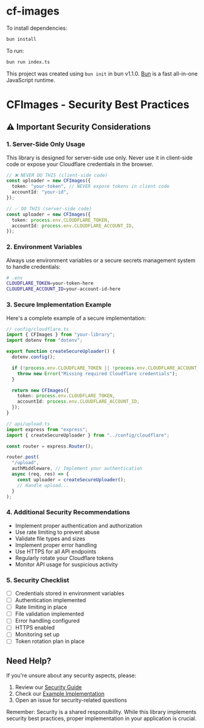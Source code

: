 # cf-images

To install dependencies:

```bash
bun install
```

To run:

```bash
bun run index.ts
```

This project was created using `bun init` in bun v1.1.0. [Bun](https://bun.sh) is a fast all-in-one JavaScript runtime.

# CFImages - Security Best Practices

## ⚠️ Important Security Considerations

### 1. Server-Side Only Usage

This library is designed for server-side use only. Never use it in client-side code or expose your Cloudflare credentials in the browser.

```typescript
// ❌ NEVER DO THIS (client-side code)
const uploader = new CFImages({
  token: "your-token", // NEVER expose tokens in client code
  accountId: "your-id",
});

// ✅ DO THIS (server-side code)
const uploader = new CFImages({
  token: process.env.CLOUDFLARE_TOKEN,
  accountId: process.env.CLOUDFLARE_ACCOUNT_ID,
});
```

### 2. Environment Variables

Always use environment variables or a secure secrets management system to handle credentials:

```bash
# .env
CLOUDFLARE_TOKEN=your-token-here
CLOUDFLARE_ACCOUNT_ID=your-account-id-here
```

### 3. Secure Implementation Example

Here's a complete example of a secure implementation:

```typescript
// config/cloudflare.ts
import { CFImages } from "your-library";
import dotenv from "dotenv";

export function createSecureUploader() {
  dotenv.config();

  if (!process.env.CLOUDFLARE_TOKEN || !process.env.CLOUDFLARE_ACCOUNT_ID) {
    throw new Error("Missing required Cloudflare credentials");
  }

  return new CFImages({
    token: process.env.CLOUDFLARE_TOKEN,
    accountId: process.env.CLOUDFLARE_ACCOUNT_ID,
  });
}

// api/upload.ts
import express from "express";
import { createSecureUploader } from "../config/cloudflare";

const router = express.Router();

router.post(
  "/upload",
  authMiddleware, // Implement your authentication
  async (req, res) => {
    const uploader = createSecureUploader();
    // Handle upload...
  }
);
```

### 4. Additional Security Recommendations

- Implement proper authentication and authorization
- Use rate limiting to prevent abuse
- Validate file types and sizes
- Implement proper error handling
- Use HTTPS for all API endpoints
- Regularly rotate your Cloudflare tokens
- Monitor API usage for suspicious activity

### 5. Security Checklist

- [ ] Credentials stored in environment variables
- [ ] Authentication implemented
- [ ] Rate limiting in place
- [ ] File validation implemented
- [ ] Error handling configured
- [ ] HTTPS enabled
- [ ] Monitoring set up
- [ ] Token rotation plan in place

## Need Help?

If you're unsure about any security aspects, please:

1. Review our [Security Guide](link-to-guide)
2. Check our [Example Implementation](link-to-example)
3. Open an issue for security-related questions

Remember: Security is a shared responsibility. While this library implements security best practices, proper implementation in your application is crucial.
